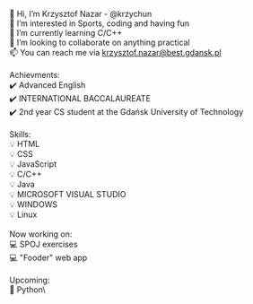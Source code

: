 👋 Hi, I’m Krzysztof Nazar - @krzychun\
👀 I’m interested in Sports, coding and having fun\
🌱 I’m currently learning C/C++\
💞️ I’m looking to collaborate on anything practical\
📫 You can reach me via krzysztof.nazar@best.gdansk.pl\
\
Achievments:\
✔️ Advanced English \
✔️ INTERNATIONAL BACCALAUREATE\
✔️ 2nd year CS student at the Gdańsk University of Technology\
\
Skills:\
💡 HTML\
💡 CSS\
💡 JavaScript\
💡 C/C++\
💡 Java\
💡 MICROSOFT VISUAL STUDIO\
💡 WINDOWS\
💡 Linux\
\
Now working on:\
💻 SPOJ exercises\
💻 "Fooder" web app\
\
Upcoming:\
📗 Python\

